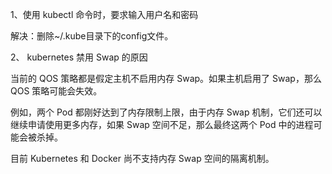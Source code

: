 1、使用 kubectl 命令时，要求输入用户名和密码

解决：删除~/.kube目录下的config文件。


2、 kubernetes 禁用 Swap 的原因

当前的 QOS 策略都是假定主机不启用内存 Swap。如果主机启用了 Swap，那么 QOS 策略可能会失效。

例如，两个 Pod 都刚好达到了内存限制上限，由于内存 Swap 机制，它们还可以继续申请使用更多内存，如果 Swap 空间不足，那么最终这两个 Pod 中的进程可能会被杀掉。

目前 Kubernetes 和 Docker 尚不支持内存 Swap 空间的隔离机制。